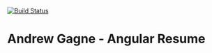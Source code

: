 [![Build Status](https://travis-ci.org/elAndyG/elandyg.github.io.svg?branch=master)](https://travis-ci.org/elAndyG/elandyg.github.io)

# Andrew Gagne - Angular Resume
